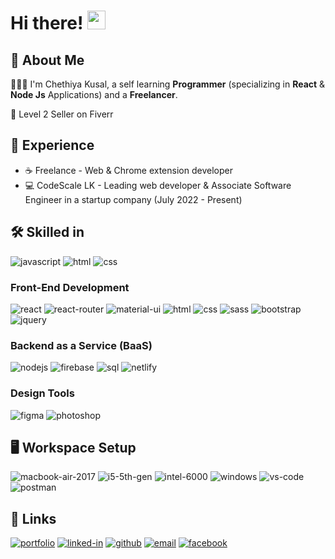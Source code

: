 # Hi there! <img src="https://media.giphy.com/media/hvRJCLFzcasrR4ia7z/giphy.gif" width="29px" height="30px" />

## 🚀 About Me

🤷🏻‍♂️ I'm Chethiya Kusal, a self learning **Programmer** (specializing in **React** & **Node Js** Applications) and a **Freelancer**. 

🥈 Level 2 Seller on Fiverr


## 🏅 Experience

-   ☕ Freelance - Web & Chrome extension developer
-   💻 CodeScale LK - Leading web developer & Associate Software Engineer in a startup company (July 2022 - Present)

## 🛠️ Skilled in

![javascript](https://img.shields.io/badge/JavaScript-323330?style=for-the-badge&logo=javascript&logoColor=F7DF1E)
![html](https://img.shields.io/badge/HTML-323330?style=for-the-badge&logo=HTML5&logoColor=E34F26)
![css](https://img.shields.io/badge/CSS3-323330?style=for-the-badge&logo=CSS3&logoColor=1572B6)


### Front-End Development

![react](https://img.shields.io/badge/React-20232A?style=for-the-badge&logo=react&logoColor=61DAFB)
![react-router](https://img.shields.io/badge/React_Router-CA4245?style=for-the-badge&logo=react-router&logoColor=white)
![material-ui](https://img.shields.io/badge/Material_UI-0081CB?style=for-the-badge&logo=mui&logoColor=white)
![html](https://img.shields.io/badge/HTML5-E34F26?style=for-the-badge&logo=html5&logoColor=white)
![css](https://img.shields.io/badge/CSS3-1572B6?style=for-the-badge&logo=css3&logoColor=white)
![sass](https://img.shields.io/badge/SASS-CC6699?style=for-the-badge&logo=sass&logoColor=white)
![bootstrap](https://img.shields.io/badge/Bootstrap-563D7C?style=for-the-badge&logo=bootstrap&logoColor=white)
![jquery](https://img.shields.io/badge/jQuery-0769AD?style=for-the-badge&logo=jquery&logoColor=white)

### Backend as a Service (BaaS)

![nodejs](https://img.shields.io/badge/Node_Js-339933?style=for-the-badge&logo=nodedotjs&logoColor=white)
![firebase](https://img.shields.io/badge/Firebase-ffaa00?style=for-the-badge&logo=Firebase&logoColor=white)
![sql](https://img.shields.io/badge/MySql-205375?style=for-the-badge&logo=mysql&logoColor=white)
![netlify](https://img.shields.io/badge/Netlify-00C7B7?style=for-the-badge&logo=netlify&logoColor=white)

### Design Tools

![figma](https://img.shields.io/badge/figma-000000?style=for-the-badge&logo=figma&logoColor=white)
![photoshop](https://img.shields.io/badge/Photoshop_CC-041D34?style=for-the-badge&logo=adobephotoshop&logoColor=3AA2F0)

## 🖥️ Workspace Setup

![macbook-air-2017](https://img.shields.io/badge/Macbook_Air_2017-FFFFFF?style=for-the-badge&logo=apple&logoColor=000000)
![i5-5th-gen](https://img.shields.io/badge/Intel-Core_i5_5th-0071C5?style=for-the-badge&logo=intel&logoColor=white)
![intel-6000](https://img.shields.io/badge/Intel_HD_Graphics_6000-3EA6E8?style=for-the-badge&logo=intel&logoColor=white)
![windows](https://img.shields.io/badge/MacOS_Mojave-19283E?style=for-the-badge&logo=macos&logoColor=white)
![vs-code](https://img.shields.io/badge/VS_Code-007ACC?style=for-the-badge&logo=Visual-Studio-Code&logoColor=white)
![postman](https://img.shields.io/badge/Postman-FF6C37?style=for-the-badge&logo=postman&logoColor=white)

## 🔗 Links

[![portfolio](https://img.shields.io/badge/Portfolio-5340ff?style=for-the-badge&logo=Google-chrome&logoColor=white)](https://chethiya-kusal.me/)
[![linked-in](https://img.shields.io/badge/Linked_In-0077B5?style=for-the-badge&logo=LinkedIn&logoColor=white)](https://www.linkedin.com/in/chethiyakd/)
[![github](https://img.shields.io/badge/GitHub-000000?style=for-the-badge&logo=GitHub&logoColor=white)](https://github.com/ChethiyaKD)
[![email](https://img.shields.io/badge/Gmail-D14836?style=for-the-badge&logo=Email&logoColor=white)](mailto:hello@chethiya-kusal.me)
[![facebook](https://img.shields.io/badge/Facebook-395693?style=for-the-badge&logo=facebook&logoColor=white)](https://www.facebook.com/ChethiyaKD/)
